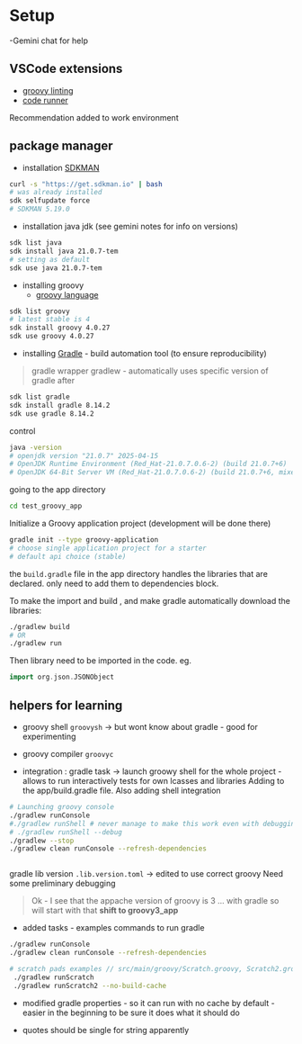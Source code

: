 # Setup 

-Gemini chat for help


## VSCode extensions
- [groovy linting](https://marketplace.visualstudio.com/items?itemName=NicolasVuillamy.vscode-groovy-lint)
- [code runner](https://marketplace.visualstudio.com/items?itemName=formulahendry.code-runner)

Recommendation added to work environment


## package manager

- installation [SDKMAN](https://sdkman.io/)

```bash
curl -s "https://get.sdkman.io" | bash
# was already installed
sdk selfupdate force
# SDKMAN 5.19.0
```

- installation java jdk (see gemini notes for info on versions)
```bash
sdk list java
sdk install java 21.0.7-tem  
# setting as default
sdk use java 21.0.7-tem  
```

- installing groovy 
    - [groovy language](https://groovy-lang.org/)

```bash
sdk list groovy
# latest stable is 4
sdk install groovy 4.0.27
sdk use groovy 4.0.27
```

- installing [Gradle](https://gradle.org/) - build automation tool (to ensure reproducibility)
> gradle wrapper gradlew - automatically uses specific version of gradle after

```bash
sdk list gradle
sdk install gradle 8.14.2
sdk use gradle 8.14.2
```

control 
```bash
java -version
# openjdk version "21.0.7" 2025-04-15
# OpenJDK Runtime Environment (Red_Hat-21.0.7.0.6-2) (build 21.0.7+6)
# OpenJDK 64-Bit Server VM (Red_Hat-21.0.7.0.6-2) (build 21.0.7+6, mixed mode, sharing)

```

going to the app directory
```bash
cd test_groovy_app
```

Initialize a Groovy application project (development will be done there)
```bash
gradle init --type groovy-application
# choose single application project for a starter
# default api choice (stable)
```

the `build.gradle` file in the app directory handles the libraries that are declared.
only need to add them to dependencies block.

To make the import and build , and make gradle automatically download the libraries: 

```bash
./gradlew build
# OR
./gradlew run
```

Then library need to be imported in the code.
eg. 

```groovy
import org.json.JSONObject
```

## helpers for learning

- groovy shell `groovysh` -> but wont know about gradle - good for experimenting
- groovy compiler `groovyc`

- integration : gradle task -> launch groowy shell for the whole project - allows to run interactively tests for own lcasses and libraries
Adding to the app/build.gradle file. Also adding shell integration


```bash
# Launching groovy console
./gradlew runConsole
#./gradlew runShell # never manage to make this work even with debugging
# ./gradlew runShell --debug
./gradlew --stop
./gradlew clean runConsole --refresh-dependencies
```

```bash

```

gradle lib version `.lib.version.toml` -> edited to use correct groovy
Need some preliminary debugging 

> Ok - I see that the appache version of groovy is 3 ... with gradle so will start with that
**shift to groovy3_app**


- added tasks - examples commands to run gradle 

```bash
./gradlew runConsole
./gradlew clean runConsole --refresh-dependencies

# scratch pads examples // src/main/groovy/Scratch.groovy, Scratch2.groovy 
 ./gradlew runScratch
 ./gradlew runScratch2 --no-build-cache 
```

- modified gradle properties - so it can run with no cache by default - easier in the beginning to be sure it does what it should do

- quotes should be single for string apparently
